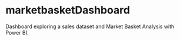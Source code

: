 # marketbasketDashboard
Dashboard exploring a sales dataset  and Market Basket Analysis with Power BI.

